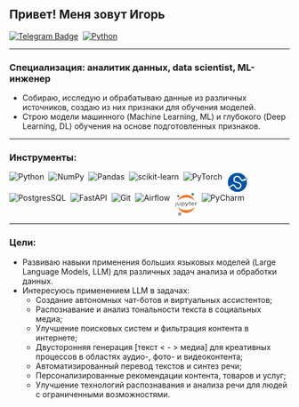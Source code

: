 ## Привет! Меня зовут Игорь  
[![Telegram Badge](https://img.shields.io/badge/Telegram-blue?logo=telegram&logoColor=white)](https://t.me/igor_n55)&nbsp;
<a href="https://discordapp.com/users/1094996443942637598" target="_blank"><img src="https://img.shields.io/badge/Discord-7289DA?style=for-the-badge&logo=discord&logoColor=white" height="20" title="Python"></a> 

-----------------------
### Специализация: аналитик данных, data scientist, ML-инженер
- Собираю, исследую и обрабатываю данные из различных источников, создаю из них признаки для обучения моделей.
- Строю модели машинного (Machine Learning, ML) и глубокого (Deep Learning, DL) обучения на основе подготовленных признаков.
-----------------------
### Инструменты:
<img src="https://s3.dualstack.us-east-2.amazonaws.com/pythondotorg-assets/media/files/python-logo-only.svg" width="40" title="Python">&nbsp;
<img src="https://icon.icepanel.io/Technology/svg/NumPy.svg" width="38" align="top" title="NumPy">&nbsp;
<img src="https://icon.icepanel.io/Technology/png-shadow-512/Pandas.png" width="44" align="top" title="Pandas">&nbsp;
<img src="https://upload.wikimedia.org/wikipedia/commons/thumb/0/05/Scikit_learn_logo_small.svg/320px-Scikit_learn_logo_small.svg.png" width="64" align="top" title="scikit-learn">&nbsp;
<img src="https://icon.icepanel.io/Technology/svg/PyTorch.svg" width="38" align="top" title="PyTorch">&nbsp;
<img src="https://raw.githubusercontent.com/scipy/scipy/d1c786632bcbcfff8a8227fa2043db6e34f95ba1/doc/source/_static/logo.svg" width="38" align="top" title="ScyPy">&nbsp;
<img src="https://icon.icepanel.io/Technology/svg/PostgresSQL.svg" width="38" align="top" title="PostgresSQL">&nbsp;
<img src="https://icon.icepanel.io/Technology/svg/FastAPI.svg" width="38" align="top" title="FastAPI">&nbsp;
<img src="https://icon.icepanel.io/Technology/svg/Git.svg" width="38" align="top" title="Git">&nbsp;
<img src="https://icon.icepanel.io/Technology/svg/Apache-Airflow.svg" width="34" align="top" title="Airflow">&nbsp;
<img src="https://raw.githubusercontent.com/devicons/devicon/1119b9f84c0290e0f0b38982099a2bd027a48bf1/icons/jupyter/jupyter-original-wordmark.svg" width="41" align="top" title="Jupyter Notebook">&nbsp;
<img src="https://icon.icepanel.io/Technology/svg/PyCharm.svg" width="38" align="top" title="PyCharm">&nbsp;
<!-- img src="https://icon.icepanel.io/Technology/svg/SQL-Developer.svg" width="42" align="top" title="SQL-Developer">&nbsp;-->
-----------------------
### Цели:
- Развиваю навыки применения больших языковых моделей (Large Language Models, LLM) для различных задач анализа и обработки данных.
- Интересуюсь применением LLM в задачах:
  - Создание автономных чат-ботов и виртуальных ассистентов;
  - Распознавание и анализ тональности текста в социальных медиа;
  - Улучшение поисковых систем и фильтрация контента в интернете;
  - Двусторонняя генерация [текст < - > медиа] для креативных процессов в областях аудио-, фото- и видеоконтента;
  - Автоматизированный перевод текстов и синтез речи;
  - Персонализированные рекомендации контента, товаров и услуг;
  - Улучшение технологий распознавания и анализа речи для людей с ограниченными возможностями.
<!--  - Анализ и обработка естественного языка для лингвистических исследований;
  - Помощь в разработке и тестировании приложений с использованием естественного языка;
  - Улучшение процесса обучения языкам и языковой адаптации; -->

<!-- - На связи:&nbsp;
[![Telegram Badge](https://img.shields.io/badge/Telegram-blue?logo=telegram&logoColor=white)](https://t.me/igor_n55)&nbsp;
<a href="https://discord.com/users/1094996443942637598" target="_blank"><img src="https://img.shields.io/badge/Discord-7289DA?style=for-the-badge&logo=discord&logoColor=white" height="20" title="Python"></a>&nbsp;

![](https://discord-md-badge.vercel.app/api/shield/1094996443942637598)
![Discord Badge](https://dcbadge.vercel.app/api/shield/1094996443942637598?style=flat)&nbsp;
https://dcbadge.vercel.app/api/shield/1094996443942637598 -->

